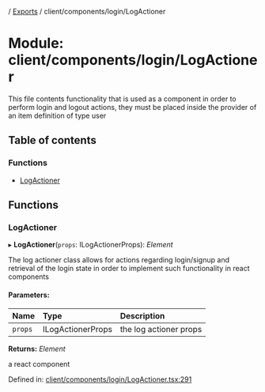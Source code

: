 [](../README.md) / [Exports](../modules.md) / client/components/login/LogActioner

# Module: client/components/login/LogActioner

This file contents functionality that is used as a component in order to perform
login and logout actions, they must be placed inside the provider of an item definition
of type user

## Table of contents

### Functions

- [LogActioner](client_components_login_logactioner.md#logactioner)

## Functions

### LogActioner

▸ **LogActioner**(`props`: ILogActionerProps): *Element*

The log actioner class allows for actions regarding login/signup
and retrieval of the login state in order to implement
such functionality in react components

#### Parameters:

Name | Type | Description |
:------ | :------ | :------ |
`props` | ILogActionerProps | the log actioner props   |

**Returns:** *Element*

a react component

Defined in: [client/components/login/LogActioner.tsx:291](https://github.com/onzag/itemize/blob/11a98dec/client/components/login/LogActioner.tsx#L291)

